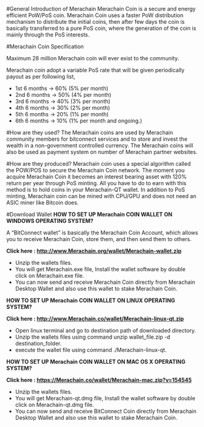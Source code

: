 #General Introduction of Merachain
Merachain Coin is a secure and energy efficient PoW/PoS coin. Merachain Coin uses a faster PoW distribution mechanism to distribute the initial coins, then after few days the coin is basically transferred to a pure PoS coin, where the generation of the coin is mainly through the PoS interests.

#Merachain Coin Specification

Maximum 28 million Merachain coin will ever exist to the community.

Merachain coin adopt a variable PoS rate that will be given periodically payout as per following list,
- 1st 6 months -> 60% (5% per month)
- 2nd 6 months -> 50% (4% per month)
- 3rd 6 months -> 40% (3% per month)
- 4th 6 months -> 30% (2% per month)
- 5th 6 months -> 20% (1% per month)
- 6th 6 months -> 10% (1% per month and ongoing.)

#How are they used?
The Merachain coins are used by Merachain community members for bitconnect services and to store and invest the wealth in a non-government controlled currency. The Merachain coins will also be used  as payment system on number of Merachain partner websites.

#How are they produced?
Merachain coin uses a special algorithm called the POW/POS to secure the Merachain Coin network. The moment you acquire Merachain Coin it becomes an interest bearing asset with 120% return per year through PoS minting. All you have to do to earn with this method is to hold coins in your Merachain-QT wallet. In addition to PoS minting, Merachain coin can be mined with CPU/GPU and does not need an ASIC miner like Bitcoin does.

#Download Wallet
<b>HOW TO SET UP Merachain COIN WALLET ON WINDOWS OPERATING SYSTEM?</b>

A “BitConnect wallet” is basically the Merachain Coin Account, which allows you to receive Merachain Coin, store them, and then send them to others.

<b>Click here : http://www.Merachain.org/wallet/Merachain-wallet.zip</b>
- Unzip the wallets files.
- You will get Merachain.exe file, Install the wallet software by double click on Merachain.exe file.
- You can now send and receive Merachain Coin directly from Merachain Desktop Wallet and also use this wallet to stake Merachain Coin.

<b> HOW TO SET UP Merachain COIN WALLET ON LINUX OPERATING SYSTEM?</b> 

<b>Click here : http://www.Merachain.co/wallet/Merachain-linux-qt.zip</b>

- Open linux terminal and go to destination path of downloaded directory.
- Unzip the wallets files using command unzip wallet_file.zip -d destination_folder.
- execute the wallet file using command ./Merachain-linux-qt.

<b>HOW TO SET UP Merachain COIN WALLET ON MAC OS X OPERATING SYSTEM?</b>

<b>Click here : https://Merachain.co/wallet/Merachain-mac.zip?v=154545</b>

- Unzip the wallets files.
- You will get Merachain-qt.dmg file, Install the wallet software by double click on Merachain-qt.dmg file.
- You can now send and receive BitConnect Coin directly from Merachain Desktop Wallet and also use this wallet to stake Merachain   Coin.



